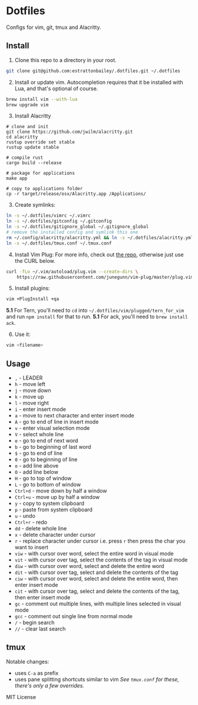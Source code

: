 # Dotfiles
Configs for vim, git, tmux and Alacritty.

## Install
1. Clone this repo to a directory in your root.
```bash
git clone git@github.com:estrattonbailey/.dotfiles.git ~/.dotfiles
```

2. Install or update vim. Autocompletion requires that it be installed with Lua, and that's optional of course.
```bash
brew install vim --with-lua
brew upgrade vim
```

3. Install Alacritty
```
# clone and init
git clone https://github.com/jwilm/alacritty.git
cd alacritty
rustup override set stable
rustup update stable

# compile rust
cargo build --release

# package for applications
make app

# copy to applications folder
cp -r target/release/osx/Alacritty.app /Applications/
```

3. Create symlinks:
```bash
ln -s ~/.dotfiles/vimrc ~/.vimrc
ln -s ~/.dotfiles/gitconfig ~/.gitconfig
ln -s ~/.dotfiles/gitignore_global ~/.gitignore_global
# remove the installed config and symlink this one
rm ~/.config/alacritty/alacritty.yml && ln -s ~/.dotfiles/alacritty.yml ~/.config/alacritty/alacritty.yml
ln -s ~/.dotfiles/tmux.conf ~/.tmux.conf
```

4. Install Vim Plug:
For more info, check out [the repo](https://github.com/junegunn/vim-plug), otherwise just use the CURL below.
```bash
curl -fLo ~/.vim/autoload/plug.vim --create-dirs \
    https://raw.githubusercontent.com/junegunn/vim-plug/master/plug.vim
```

5. Install plugins:
```bash
vim +PlugInstall +qa
```

**5.1** For Tern, you'll need to `cd` into `~/.dotfiles/vim/plugged/tern_for_vim` and run `npm install` for that to run.
**5.1** For ack, you'll need to `brew install ack`.

6. Use it:
```bash
vim <filename>
```

## Usage
- `,` - LEADER 
- `h` - move left
- `j` - move down
- `k` - move up
- `l` - move right
- `i` - enter insert mode
- `a` - move to next character and enter insert mode
- `A` - go to end of line in insert mode
- `v` - enter visual selection mode
- `V` - select whole line 
- `e` - go to end of next word
- `b` - go to beginning of last word
- `$` - go to end of line
- `0` - go to beginning of line
- `o` - add line above
- `O` - add line below
- `H` - go to top of window
- `L` - go to bottom of window
- `Ctrl+d` - move down by half a window
- `Ctrl+u` - move up by half a window
- `y` - copy to system clipboard
- `p` - paste from system clipboard
- `u` - undo
- `Ctrl+r` - redo
- `dd` - delete whole line
- `x` - delete character under cursor
- `r` - replace character under cursor i.e. press `r` then press the char you want to insert
- `viw` - with cursor over word, select the entire word in visual mode
- `vit` - with cursor over tag, select the contents of the tag in visual mode
- `diw` - with cursor over word, select and delete the entire word
- `dit` - with cursor over tag, select and delete the contents of the tag
- `ciw` - with cursor over word, select and delete the entire word, then enter insert mode
- `cit` - with cursor over tag, select and delete the contents of the tag, then enter insert mode
- `gc` - comment out multiple lines, with multiple lines selected in visual mode
- `gcc` - comment out single line from normal mode
- `/` - begin search
- `//` - clear last search

## tmux
Notable changes:
- uses `C-a` as prefix
- uses pane splitting shortcuts similar to vim
*See `tmux.conf` for these, there's only a few overrides.*

MIT License
